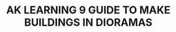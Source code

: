 ---
layout: product
title: "AK LEARNING 9 GUIDE TO MAKE BUILDINGS IN DIORAMAS "
price: "1400" 
desc: "Knjiga o maketarskim tehnikama"
img_path: "/assets/img/AK256.webp"
brand: "AK"
available: false
special_offer: false
new: false
soon: false
cat: "090000"
subcat: "090200"
subsubcat: "090202"
sifra: "AK256"
popular: false
---